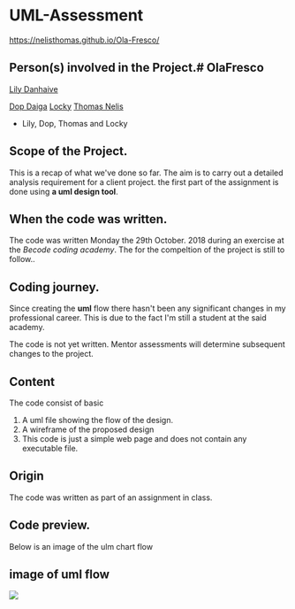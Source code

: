 # UML-Assessment
https://nelisthomas.github.io/Ola-Fresco/


## Person(s) involved in the Project.# OlaFresco

[Lily Danhaive](https://github.com/LilyDa08)

[Dop Daiga](https://github.com/DopDaiga)
[Locky](https://github.com/LockyBounty)
[Thomas Nelis](https://github.com/NelisThomas)

- Lily, Dop, Thomas and Locky 

## Scope of the Project.

This is a recap of what we've done so far. The aim is to carry out a detailed analysis requirement for a client project. the first part of the assignment is done using **a uml design  tool**.

## When the code was written.

The code was written Monday the 29th October. 2018 during an exercise at the _Becode coding academy_. The for the compeltion of the project is still to follow..
 
## Coding journey.

Since creating the **uml** flow there hasn't been any significant changes in my professional career. This is due to the fact I'm still a student at the said academy.

The code is not yet written. Mentor assessments will determine subsequent changes to the project. 

## Content

The code consist of basic 
1. A uml file showing the flow of the design.
2. A wireframe of the proposed design
3. This code is just a simple web page and does not contain any executable file.

## Origin

The code was written as part of an assignment in class.

## Code preview.

 Below is an image of the ulm chart flow

## image of uml flow

![](https://github.com/NelisThomas/Ola-Fresco/blob/master/UML/UML.png)

